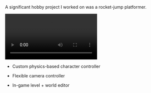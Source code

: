 A significant hobby project I worked on was a rocket-jump platformer.

![demo webm](/page/images/demo.webm)

- Custom physics-based character controller
- Flexible camera controller

- In-game level + world editor 

